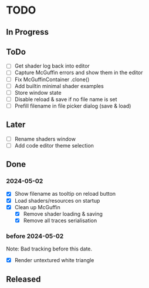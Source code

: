 # TODO


## In Progress



## ToDo

- [ ] Get shader log back into editor
- [ ] Capture McGuffin errors and show them in the editor
- [ ] Fix McGuffinContainer .clone()
- [ ] Add builtin minimal shader examples
- [ ] Store window state
- [ ] Disable reload & save if no file name is set
- [ ] Prefill filename in file picker dialog (save & load)

## Later
- [ ] Rename shaders window
- [ ] Add code editor theme selection

## Done

### 2024-05-02
- [x] Show filename as tooltip on reload button
- [x] Load shaders/resources on startup
- [x] Clean up McGuffin
	- [x] Remove shader loading & saving
	- [x] Remove all traces serialisation

### before 2024-05-02

Note: Bad tracking before this date.

- [x] Render untextured white triangle

## Released
